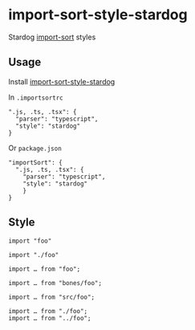 # import-sort-style-stardog

Stardog [import-sort](https://github.com/renke/import-sort) styles

## Usage

Install [import-sort-style-stardog](https://github.com/stardog-union/import-sort-style-stardog)

In `.importsortrc`

```
".js, .ts, .tsx": {
  "parser": "typescript",
  "style": "stardog"
}
```

Or `package.json`

```
"importSort": {
  ".js, .ts, .tsx": {
    "parser": "typescript",
    "style": "stardog"
    }
}
```

## Style

```
import "foo"

import "./foo"

import … from "foo";

import … from "bones/foo";

import … from "src/foo";

import … from "./foo";
import … from "../foo";
```
